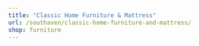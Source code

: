 ```yaml
---
title: "Classic Home Furniture & Mattress"
url: /southaven/classic-home-furniture-and-mattress/
shop: furniture
---
```

